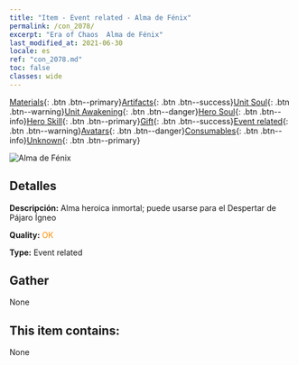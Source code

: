 ```yaml
---
title: "Item - Event related - Alma de Fénix"
permalink: /con_2078/
excerpt: "Era of Chaos  Alma de Fénix"
last_modified_at: 2021-06-30
locale: es
ref: "con_2078.md"
toc: false
classes: wide
---
```

 [Materials](/ItemsES/){: .btn .btn--primary}[Artifacts](/ItemsES/Artifacts/){: .btn .btn--success}[Unit Soul](/ItemsES/UnitSoul/){: .btn .btn--warning}[Unit Awakening](/ItemsES/UnitAwakening/){: .btn .btn--danger}[Hero Soul](/ItemsES/HeroSoul/){: .btn .btn--info}[Hero Skill](/ItemsES/HeroSkill/){: .btn .btn--primary}[Gift](/ItemsES/Gift/){: .btn .btn--success}[Event related](/ItemsES/Events/){: .btn .btn--warning}[Avatars](/ItemsES/Avatars/){: .btn .btn--danger}[Consumables](/ItemsES/Consumables/){: .btn .btn--info}[Unknown](/ItemsES/Unknown/){: .btn .btn--primary}

 ![Alma de Fénix](/images/t/juexing_907.jpg)

## Detalles
 **Descripción:** Alma heroica inmortal; puede usarse para el Despertar de Pájaro Ígneo

 **Quality:** <span style="color: #FF8C00">OK</span>

 **Type:** Event related

## Gather

  None

## This item contains:

  None

